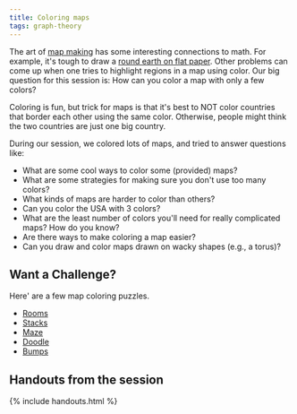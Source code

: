 ```yaml
---
title: Coloring maps
tags: graph-theory
---
```


The art of [map making](http://en.wikipedia.org/wiki/Cartography) has some interesting connections to math. For example, it's tough to draw a [round earth on flat paper](http://en.wikipedia.org/wiki/Map_projection). Other problems can come up when one tries to highlight regions in a map using color. Our big question for this session is: How can you color a map with only a few colors?<!--more-->
  
Coloring is fun, but trick for maps is that it's best to NOT color countries that border each other using the same color. Otherwise, people might think the two countries are just one big country.

During our session, we colored lots of maps, and tried to answer questions like:

<ul>
<li>What are some cool ways to color some (provided) maps?</li>
<li>What are some strategies for making sure you don't use too many colors?</li>
<li>What kinds of maps are harder to color than others?</li>
<li>Can you color the USA with 3 colors?</li>
<li>What are the least number of colors you'll need for really complicated maps? How do you know?</li>
<li>Are there ways to make coloring a map easier?</li>
<li>Can you draw and color maps drawn on wacky shapes (e.g., a torus)?</li>
</ul>
<h2>Want a Challenge?</h2>
<p>Here' are a few map coloring puzzles.</p>
<ul>
<li><a href="http://www.nikoli.com/swf/four_color_problem_001_en.swf" target="_blank">Rooms</a></li>
<li><a href="http://www.nikoli.com/swf/four_color_problem_002_en.swf" target="_blank">Stacks</a></li>
<li><a href="http://www.nikoli.com/swf/four_color_problem_003_en.swf" target="_blank">Maze</a></li>
<li><a href="http://www.nikoli.com/swf/four_color_problem_004_en.swf" target="_blank">Doodle</a></li>
<li><a href="http://www.nikoli.com/swf/four_color_problem_005_en.swf" target="_blank">Bumps</a></li>
</ul>

## Handouts from the session

{% include handouts.html %}
